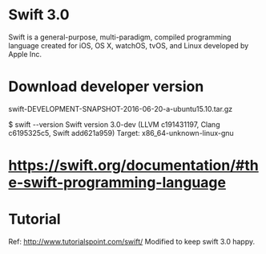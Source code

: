 # Swift 3.0

Swift is a general-purpose, multi-paradigm, compiled programming language created for iOS, OS X, watchOS, tvOS, and Linux developed by Apple Inc.

# Download developer version
swift-DEVELOPMENT-SNAPSHOT-2016-06-20-a-ubuntu15.10.tar.gz

$ swift --version
Swift version 3.0-dev (LLVM c191431197, Clang c6195325c5, Swift add621a959)
Target: x86_64-unknown-linux-gnu

# https://swift.org/documentation/#the-swift-programming-language

# Tutorial
Ref: http://www.tutorialspoint.com/swift/
Modified to keep swift 3.0 happy.
